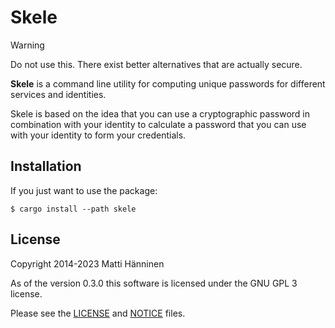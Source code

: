Skele
=====

> [!WARNING]
>
> Do not use this.  There exist better alternatives that are actually secure.

**Skele** is a command line utility for computing unique passwords for different
services and identities.

Skele is based on the idea that you can use a cryptographic password in
combination with your identity to calculate a password that you can use with
your identity to form your credentials.


Installation
------------

If you just want to use the package:

```
$ cargo install --path skele
```


License
-------

Copyright 2014-2023 Matti Hänninen

As of the version 0.3.0 this software is licensed under the GNU GPL 3 license.

Please see the [LICENSE](./LICENSE) and [NOTICE](./NOTICE) files.
